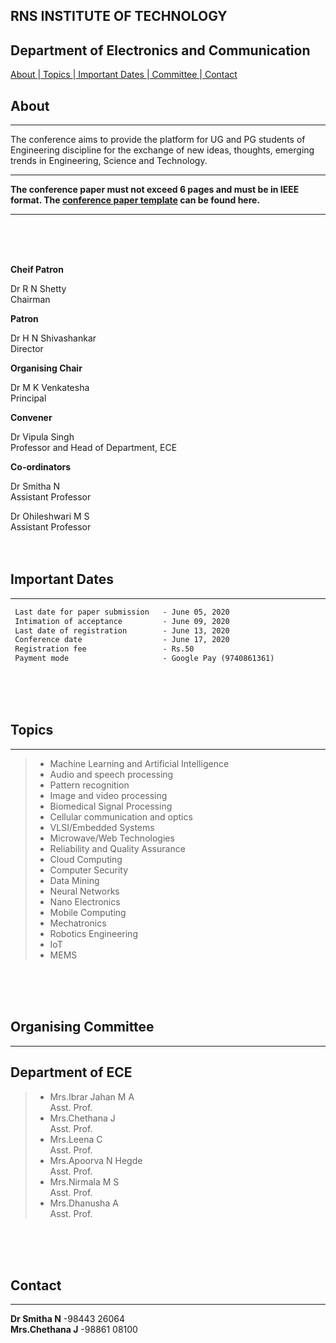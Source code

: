 ## RNS INSTITUTE OF TECHNOLOGY

## Department of Electronics and Communication
[ About ](#about)|[ Topics ](#topics)|[ Important Dates ](#important-dates)|[ Committee ](#organising-committee)|[ Contact ](#contact)

## About ##

* * *
The conference aims to provide the platform for UG and PG students of Engineering discipline for the exchange of new ideas, thoughts, emerging trends in Engineering, Science and Technology.
<br/>
* * *
**The conference paper must not exceed 6 pages and must be in IEEE format. The [ conference paper template](https://drive.google.com/file/d/13JA_YettUUV6ZZXjJDL1x_4W6IDEK_zn/view?usp=sharing) can be found here.**

* * *
<br/>
<br/>
<br/>


**Cheif Patron**

 Dr R N Shetty<br />
 Chairman

**Patron**

Dr H N Shivashankar<br />
Director

**Organising Chair**

Dr M K Venkatesha<br />
Principal

**Convener**

Dr Vipula Singh<br />
Professor and Head of Department, ECE

**Co-ordinators**

 Dr Smitha N<br/>
 Assistant Professor

 Dr Ohileshwari M S<br/>
 Assistant Professor
<br/>
<br/>
<br/>
## Important Dates ## 
* * *
```markdown
 Last date for paper submission   - June 05, 2020 
 Intimation of acceptance         - June 09, 2020
 Last date of registration        - June 13, 2020
 Conference date                  - June 17, 2020
 Registration fee                 - Rs.50
 Payment mode                     - Google Pay (9740861361)

```
<br/>
<br/>
<br/>

## Topics ##
* * *

>- Machine Learning and Artificial Intelligence
>- Audio and speech processing
>- Pattern recognition
>- Image and video processing
>- Biomedical Signal Processing
>- Cellular communication and optics
>- VLSI/Embedded Systems
>- Microwave/Web Technologies
>- Reliability and Quality Assurance
>- Cloud Computing
>- Computer Security
>- Data Mining
>- Neural Networks
>- Nano Electronics
>- Mobile Computing
>- Mechatronics
>- Robotics Engineering
>- IoT
>- MEMS
<br/>
<br/>
<br/>


## Organising Committee ##
* * *


## Department of ECE
>- Mrs.Ibrar Jahan M A          
Asst. Prof.
>- Mrs.Chethana J             
Asst. Prof.
>- Mrs.Leena C                  
Asst. Prof.
>- Mrs.Apoorva N Hegde          
Asst. Prof.
>- Mrs.Nirmala M S           
Asst. Prof.
>- Mrs.Dhanusha A               
Asst. Prof.
<br/>
<br/>
<br/>


## Contact ##

* * *

 **Dr Smitha N**         -98443 26064<br/>
 **Mrs.Chethana J**      -98861 08100

